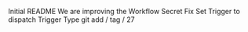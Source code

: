 Initial README
We are improving the Workflow
Secret Fix
Set Trigger to dispatch
Trigger Type
git add / tag / 27